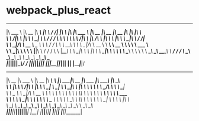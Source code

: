 # webpack_plus_react


 _______   ________  ________       ___    ___      ___       __   _______   ________  ________  ________  ________  ___  __       
|\  ___ \ |\   __  \|\   ____\     |\  \  /  /|    |\  \     |\  \|\  ___ \ |\   __  \|\   __  \|\   __  \|\   ____\|\  \|\  \     
\ \   __/|\ \  \|\  \ \  \___|_    \ \  \/  / /    \ \  \    \ \  \ \   __/|\ \  \|\ /\ \  \|\  \ \  \|\  \ \  \___|\ \  \/  /|_   
 \ \  \_|/_\ \   __  \ \_____  \    \ \    / /      \ \  \  __\ \  \ \  \_|/_\ \   __  \ \   ____\ \   __  \ \  \    \ \   ___  \  
  \ \  \_|\ \ \  \ \  \|____|\  \    \/  /  /        \ \  \|\__\_\  \ \  \_|\ \ \  \|\  \ \  \___|\ \  \ \  \ \  \____\ \  \\ \  \ 
   \ \_______\ \__\ \__\____\_\  \ __/  / /           \ \____________\ \_______\ \_______\ \__\    \ \__\ \__\ \_______\ \__\\ \__\
    \|_______|\|__|\|__|\_________\\___/ /             \|____________|\|_______|\|_______|\|__|     \|__|\|__|\|_______|\|__| \|__|
                       \|_________\|___|/                                                                                          
                                                                                                                                   
                                                                                                                                   
 ________  _______   ________  ________ _________        ________  ________  ________   ________ ___  ________                     
|\   __  \|\  ___ \ |\   __  \|\   ____\\___   ___\     |\   ____\|\   __  \|\   ___  \|\  _____\\  \|\   ____\                    
\ \  \|\  \ \   __/|\ \  \|\  \ \  \___\|___ \  \_|     \ \  \___|\ \  \|\  \ \  \\ \  \ \  \__/\ \  \ \  \___|                    
 \ \   _  _\ \  \_|/_\ \   __  \ \  \       \ \  \       \ \  \    \ \  \\\  \ \  \\ \  \ \   __\\ \  \ \  \  ___                  
  \ \  \\  \\ \  \_|\ \ \  \ \  \ \  \____   \ \  \       \ \  \____\ \  \\\  \ \  \\ \  \ \  \_| \ \  \ \  \|\  \                 
   \ \__\\ _\\ \_______\ \__\ \__\ \_______\  \ \__\       \ \_______\ \_______\ \__\\ \__\ \__\   \ \__\ \_______\                
    \|__|\|__|\|_______|\|__|\|__|\|_______|   \|__|        \|_______|\|_______|\|__| \|__|\|__|    \|__|\|_______|           
